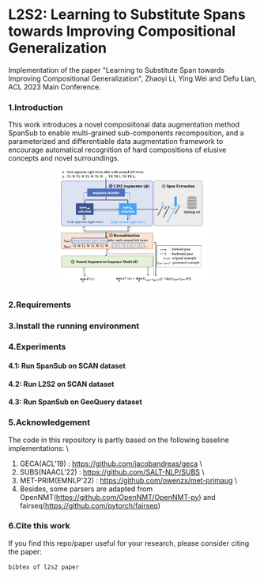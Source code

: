 # L2S2: Learning to Substitute Spans towards Improving Compositional Generalization
Implementation of the paper "Learning to Substitute Span towards Improving Compositional Generalization", Zhaoyi Li, Ying Wei and Defu Lian, ACL 2023 Main Conference.
### 1.Introduction
This work introduces a novel composiitonal data augmentation method SpanSub to enable multi-grained sub-components recomposition, and a parameterized and differentiable data augmentation framework to encourage automatical recognition of hard compositions of elusive concepts and novel surroundings.
<div align="center">
<img src="./figures/l2s2.jpg" width="60%">
</div>

### 2.Requirements

### 3.Install the running environment

### 4.Experiments
#### 4.1: Run SpanSub on SCAN dataset

#### 4.2: Run L2S2 on SCAN dataset

#### 4.3: Run SpanSub on GeoQuery dataset

### 5.Acknowledgement
The code in this repository is partly based on the following baseline implementations: \
1. GECA(ACL'19) : https://github.com/jacobandreas/geca \
2. SUBS(NAACL'22) : https://github.com/SALT-NLP/SUBS \
3. MET-PRIM(EMNLP'22) : https://github.com/owenzx/met-primaug \
4. Besides, some parsers are adapted from OpenNMT(https://github.com/OpenNMT/OpenNMT-py) and fairseq(https://github.com/pytorch/fairseq)

### 6.Cite this work
If you find this repo/paper useful for your research, please consider citing the paper:
```
bibtex of l2s2 paper
```